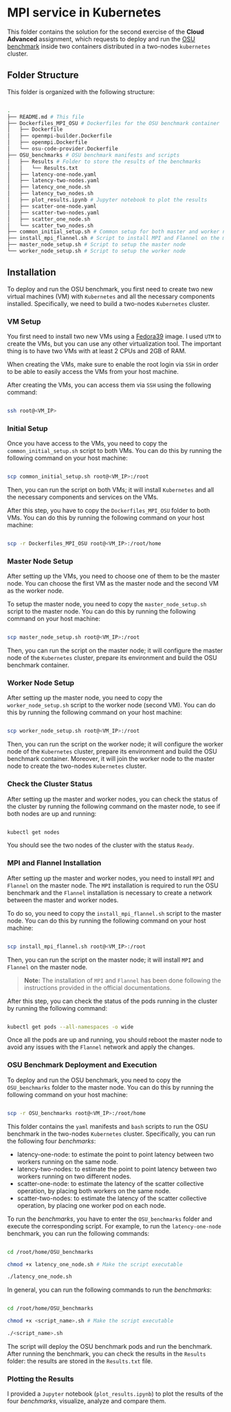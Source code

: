 # MPI service in Kubernetes

This folder contains the solution for the second exercise of the **Cloud Advanced** assignment, which requests to deploy and run the [OSU benchmark](https://mvapich.cse.ohio-state.edu/benchmarks/) inside two containers distributed in a two-nodes `kubernetes` cluster.

## Folder Structure

This folder is organized with the following structure:

``` bash

.
├── README.md # This file
├── Dockerfiles_MPI_OSU # Dockerfiles for the OSU benchmark container
│   ├── Dockerfile
│   ├── openmpi-builder.Dockerfile
│   ├── openmpi.Dockerfile
│   └── osu-code-provider.Dockerfile
├── OSU_benchmarks # OSU benchmark manifests and scripts
│   ├── Results # Folder to store the results of the benchmarks
│   │   └── Results.txt
│   ├── latency-one-node.yaml
│   ├── latency-two-nodes.yaml
│   ├── latency_one_node.sh
│   ├── latency_two_nodes.sh
│   ├── plot_results.ipynb # Jupyter notebook to plot the results
│   ├── scatter-one-node.yaml
│   ├── scatter-two-nodes.yaml
│   ├── scatter_one_node.sh
│   └── scatter_two_nodes.sh
├── common_initial_setup.sh # Common setup for both master and worker nodes
├── install_mpi_flannel.sh # Script to install MPI and Flannel on the master node
├── master_node_setup.sh # Script to setup the master node
└── worker_node_setup.sh # Script to setup the worker node

```

## Installation

To deploy and run the OSU benchmark, you first need to create two new virtual machines (VM) with `Kubernetes` and all the necessary components installed. Specifically, we need to build a two-nodes `Kubernetes` cluster.

### VM Setup

You first need to install two new VMs using a [Fedora39](https://fedoraproject.org/server/download) image. I used `UTM` to create the VMs, but you can use any other virtualization tool. The important thing is to have two VMs with at least 2 CPUs and 2GB of RAM.

When creating the VMs, make sure to enable the root login via `SSH` in order to be able to easily access the VMs from your host machine.

After creating the VMs, you can access them via `SSH` using the following command:

``` bash

ssh root@<VM_IP>

```

### Initial Setup

Once you have access to the VMs, you need to copy the `common_initial_setup.sh` script to both VMs. You can do this by running the following command on your host machine:

``` bash

scp common_initial_setup.sh root@<VM_IP>:/root

```

Then, you can run the script on both VMs; it will install `Kubernetes` and all the necessary components and services on the VMs.

After this step, you have to copy the `Dockerfiles_MPI_OSU` folder to both VMs. You can do this by running the following command on your host machine:

``` bash

scp -r Dockerfiles_MPI_OSU root@<VM_IP>:/root/home

```

### Master Node Setup

After setting up the VMs, you need to choose one of them to be the master node. You can choose the first VM as the master node and the second VM as the worker node.

To setup the master node, you need to copy the `master_node_setup.sh` script to the master node. You can do this by running the following command on your host machine:

``` bash

scp master_node_setup.sh root@<VM_IP>:/root

```

Then, you can run the script on the master node; it will configure the master node of the `Kubernetes` cluster, prepare its environment and build the OSU benchmark container.

### Worker Node Setup

After setting up the master node, you need to copy the `worker_node_setup.sh` script to the worker node (second VM). You can do this by running the following command on your host machine:

``` bash

scp worker_node_setup.sh root@<VM_IP>:/root

```

Then, you can run the script on the worker node; it will configure the worker node of the `Kubernetes` cluster, prepare its environment and build the OSU benchmark container. Moreover, it will join the worker node to the master node to create the two-nodes `Kubernetes` cluster.

### Check the Cluster Status

After setting up the master and worker nodes, you can check the status of the cluster by running the following command on the master node, to see if both nodes are up and running:

``` bash

kubectl get nodes

```

You should see the two nodes of the cluster with the status `Ready`.

### MPI and Flannel Installation

After setting up the master and worker nodes, you need to install `MPI` and `Flannel` on the master node.
The `MPI` installation is required to run the OSU benchmark and the `Flannel` installation is necessary to create a network between the master and worker nodes.

To do so, you need to copy the `install_mpi_flannel.sh` script to the master node. You can do this by running the following command on your host machine:

``` bash

scp install_mpi_flannel.sh root@<VM_IP>:/root

```

Then, you can run the script on the master node; it will install `MPI` and `Flannel` on the master node.

> **Note:** The installation of `MPI` and `Flannel` has been done following the instructions provided in the official documentations.

After this step, you can check the status of the pods running in the cluster by running the following command:

``` bash

kubectl get pods --all-namespaces -o wide

```

Once all the pods are up and running, you should reboot the master node to avoid any issues with the `Flannel` network and apply the changes.

### OSU Benchmark Deployment and Execution

To deploy and run the OSU benchmark, you need to copy the `OSU_benchmarks` folder to the master node. You can do this by running the following command on your host machine:

``` bash

scp -r OSU_benchmarks root@<VM_IP>:/root/home

```

This folder contains the `yaml` manifests and `bash` scripts to run the OSU benchmark in the two-nodes `Kubernetes` cluster. Specifically, you can run the following four *benchmarks*:

- latency-one-node: to estimate the point to point latency between two workers running on the same node.
- latency-two-nodes: to estimate the point to point latency between two workers running on two different nodes.
- scatter-one-node: to estimate the latency of the scatter collective operation, by placing both workers on the same node.
- scatter-two-nodes: to estimate the latency of the scatter collective operation, by placing one worker pod on each node.

To run the *benchmarks*, you have to enter the `OSU_benchmarks` folder and execute the corresponding script. For example, to run the `latency-one-node` benchmark, you can run the following commands:

``` bash

cd /root/home/OSU_benchmarks

chmod +x latency_one_node.sh # Make the script executable

./latency_one_node.sh

```

In general, you can run the following commands to run the *benchmarks*:

``` bash

cd /root/home/OSU_benchmarks

chmod +x <script_name>.sh # Make the script executable

./<script_name>.sh

```

The script will deploy the OSU benchmark pods and run the benchmark. After running the benchmark, you can check the results in the `Results` folder: the results are stored in the `Results.txt` file.

### Plotting the Results

I provided a `Jupyter` notebook (`plot_results.ipynb`) to plot the results of the four *benchmarks*, visualize, analyze and compare them.